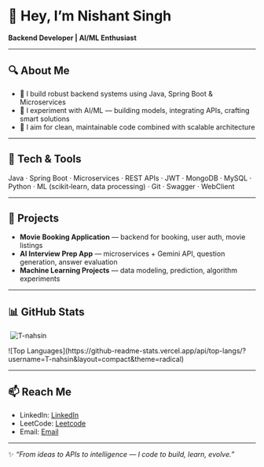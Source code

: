 # 👋 Hey, I’m Nishant Singh

**Backend Developer | AI/ML Enthusiast**

---

## 🔍 About Me  
- 🔧 I build robust backend systems using Java, Spring Boot & Microservices  
- 🤖 I experiment with AI/ML — building models, integrating APIs, crafting smart solutions  
- 🎯 I aim for clean, maintainable code combined with scalable architecture  

---

## 🧰 Tech & Tools  
Java · Spring Boot · Microservices · REST APIs · JWT · MongoDB · MySQL · Python · ML (scikit‑learn, data processing) · Git · Swagger · WebClient  

---

## 🚀 Projects  
- **Movie Booking Application** — backend for booking, user auth, movie listings  
- **AI Interview Prep App** — microservices + Gemini API, question generation, answer evaluation  
- **Machine Learning Projects** — data modeling, prediction, algorithm experiments  

---

## 📊 GitHub Stats
<p>&nbsp;<img align="center" src="https://github-readme-stats.vercel.app/api?username=T-nahsin&show_icons=true&locale=en&theme=radical" alt="T-nahsin" /></p>
![Top Languages](https://github-readme-stats.vercel.app/api/top-langs/?username=T-nahsin&layout=compact&theme=radical)

---

## 📫 Reach Me  
- LinkedIn: [LinkedIn](https://www.linkedin.com/in/nishant-singh-95a15b2a6/)
- LeetCode: [Leetcode](https://leetcode.com/u/T-nahsin/)
- Email: [Email](nishant16405@gmail.com)

---

✨ *“From ideas to APIs to intelligence — I code to build, learn, evolve.”*  
